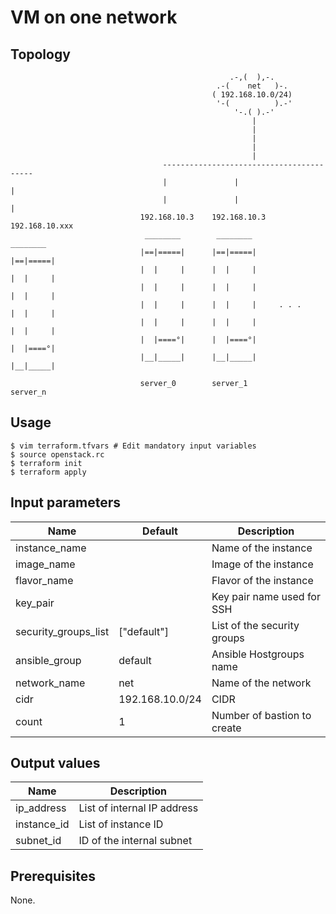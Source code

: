 # VM on one network

## Topology
```
                                                 .-,(  ),-.    
                                              .-(    net   )-. 
                                             ( 192.168.10.0/24)
                                              '-(          ).-'
                                                  '-.( ).-'    
                                                      |
                                                      |
                                                      |
                                                      |
                                                      |
                                  -----------------------------------------
                                  |               |                       |
                                  |               |                       |
                             192.168.10.3    192.168.10.3             192.168.10.xxx
                              ________        ________                 ________ 
                             |==|=====|      |==|=====|               |==|=====|
                             |  |     |      |  |     |               |  |     |
                             |  |     |      |  |     |               |  |     |
                             |  |     |      |  |     |     . . .     |  |     |
                             |  |     |      |  |     |               |  |     |
                             |  |====°|      |  |====°|               |  |====°|
                             |__|_____|      |__|_____|               |__|_____|
                         
                             server_0        server_1                 server_n
```

## Usage
```
$ vim terraform.tfvars # Edit mandatory input variables
$ source openstack.rc
$ terraform init
$ terraform apply
```
## Input parameters
| Name                 | Default         | Description                                  |
|----------------------|-----------------|----------------------------------------------|
| instance_name        |                 | Name of the instance                         |
| image_name           |                 | Image of the instance                        |
| flavor_name          |                 | Flavor of the instance                       |
| key_pair             |                 | Key pair name used for SSH                   |
| security_groups_list | ["default"]     | List of the security groups                  |
| ansible_group        | default         | Ansible Hostgroups name                      |
| network_name         | net             | Name of the network                          |
| cidr                 | 192.168.10.0/24 | CIDR                                         |
| count                | 1               | Number of bastion to create                  |

## Output values
| Name          | Description                                  |
|---------------|----------------------------------------------|
| ip_address    | List of internal IP address                  |
| instance_id   | List of instance ID                          |
| subnet_id     | ID of the internal subnet                    |

## Prerequisites
None.
